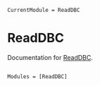 ```@meta
CurrentModule = ReadDBC
```

# ReadDBC

Documentation for [ReadDBC](https://github.com/lego-yaw/ReadDBC.jl).

```@index
```

```@autodocs
Modules = [ReadDBC]
```

